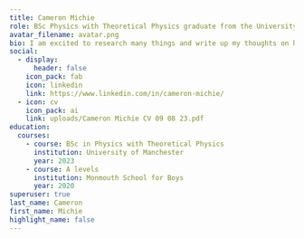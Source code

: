 ```yaml
---
title: Cameron Michie
role: BSc Physics with Theoretical Physics graduate from the University of Manchester
avatar_filename: avatar.png
bio: I am excited to research many things and write up my thoughts on here. How delightful.
social:
  - display:
      header: false
    icon_pack: fab
    icon: linkedin
    link: https://www.linkedin.com/in/cameron-michie/
  - icon: cv
    icon_pack: ai
    link: uploads/Cameron Michie CV 09 08 23.pdf
education:
  courses:
    - course: BSc in Physics with Theoretical Physics
      institution: University of Manchester
      year: 2023
    - course: A levels
      institution: Monmouth School for Boys
      year: 2020
superuser: true
last_name: Cameron
first_name: Michie
highlight_name: false
---
```


